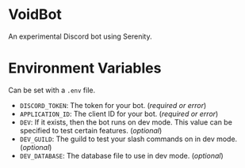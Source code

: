 # VoidBot
An experimental Discord bot using Serenity.

# Environment Variables
Can be set with a `.env` file.
- `DISCORD_TOKEN`: The token for your bot. (*required or error*)
- `APPLICATION_ID`: The client ID for your bot. (*required or error*)
- `DEV`: If it exists, then the bot runs on dev mode. This value can be specified to test certain features. (*optional*)
- `DEV_GUILD`: The guild to test your slash commands on in dev mode. (*optional*)
- `DEV_DATABASE`: The database file to use in dev mode. (*optional*)
